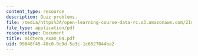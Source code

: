 ```yaml
---
content_type: resource
description: Quiz problems.
file: /media/https%3A/open-learning-course-data-rc.s3.amazonaws.com/21m-030-introduction-to-world-music-fall-2006/99048f4540c09c9d5a3c1c6627044ba2_midterm_exam_04.pdf
file_type: application/pdf
resourcetype: Document
title: midterm_exam_04.pdf
uid: 99048f45-40c0-9c9d-5a3c-1c6627044ba2
---
```

